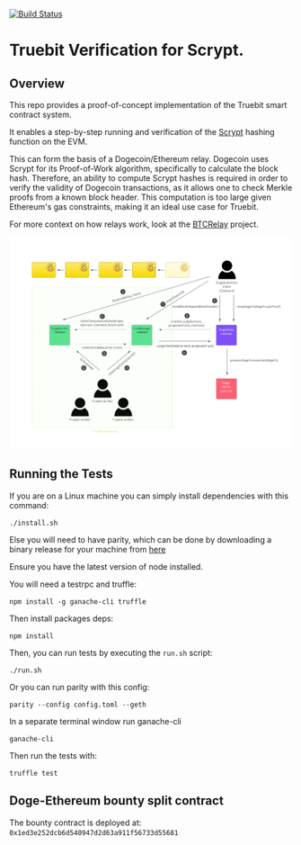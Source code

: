 [![Build Status](https://travis-ci.org/TrueBitFoundation/scrypt-interactive.svg?branch=master)](https://travis-ci.org/TrueBitFoundation/scrypt-interactive)

# Truebit Verification for Scrypt.

## Overview

This repo provides a proof-of-concept implementation of the Truebit smart contract system.<br/>

It enables a step-by-step running and verification of the [Scrypt](https://en.wikipedia.org/wiki/Scrypt) hashing function on the EVM.<br/>

This can form the basis of a Dogecoin/Ethereum relay. Dogecoin uses Scrypt for its Proof-of-Work algorithm, specifically to calculate the block hash. Therefore, an ability to compute Scrypt hashes is required in order to verify the validity of Dogecoin transactions, as it allows one to check Merkle proofs from a known block header. This computation is too large given Ethereum's gas constraints, making it an ideal use case for Truebit.<br/>

For more context on how relays work, look at the [BTCRelay](https://github.com/ethereum/btcrelay) project.<br/>

![Protocol Schematic](./doge-eth.png)

## Running the Tests

If you are on a Linux machine you can simply install dependencies with this command:
```
./install.sh
```

Else you will need to have parity, which can be done by downloading a binary release for your machine from [here](https://github.com/paritytech/parity/releases)

Ensure you have the latest version of node installed.

You will need a testrpc and truffle:

```
npm install -g ganache-cli truffle
```

Then install packages deps:

```
npm install
```

Then, you can run tests by executing the `run.sh` script:
```
./run.sh

```

Or you can run parity with this config:

```
parity --config config.toml --geth
```

In a separate terminal window run ganache-cli
```
ganache-cli
```

Then run the tests with:
```
truffle test
```

## Doge-Ethereum bounty split contract

 The bounty contract is deployed at: `0x1ed3e252dcb6d540947d2d63a911f56733d55681`
